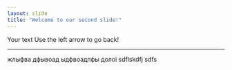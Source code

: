 ```yaml
---
layout: slide
title: "Welcome to our second slide!"
---
```

Your text
Use the left arrow to go back!
______
жлыфва
дфывоад
ыдфвоадлфы
долоі
sdflskdfj
sdfs